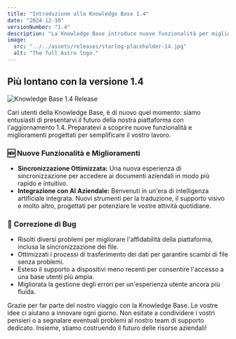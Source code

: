 ```yaml
---
title: "Introduzione alla Knowledge Base 1.4"
date: "2024-12-10"
versionNumber: "1.4"
description: "La Knowledge Base introduce nuove funzionalità per migliorare l'efficienza e l'accesso alle risorse aziendali."
image:
  src: "../../assets/releases/starlog-placeholder-14.jpg"
  alt: "The full Astro logo."
---
```


## Più lontano con la versione 1.4

![Knowledge Base 1.4 Release](../../assets/releases/starlog-placeholder-14.jpg)

Cari utenti della Knowledge Base, è di nuovo quel momento: siamo entusiasti di presentarvi il futuro della nostra piattaforma con l'aggiornamento 1.4. Preparatevi a scoprire nuove funzionalità e miglioramenti progettati per semplificare il vostro lavoro.

### 🆕 Nuove Funzionalità e Miglioramenti

- **Sincronizzazione Ottimizzata:** Una nuova esperienza di sincronizzazione per accedere ai documenti aziendali in modo più rapido e intuitivo.
- **Integrazione con AI Aziendale:** Benvenuti in un'era di intelligenza artificiale integrata. Nuovi strumenti per la traduzione, il supporto visivo e molto altro, progettati per potenziare le vostre attività quotidiane.

### 🐞 Correzione di Bug

- Risolti diversi problemi per migliorare l'affidabilità della piattaforma, inclusa la sincronizzazione dei file.
- Ottimizzati i processi di trasferimento dei dati per garantire scambi di file senza problemi.
- Esteso il supporto a dispositivi meno recenti per consentire l'accesso a una base utenti più ampia.
- Migliorata la gestione degli errori per un'esperienza utente ancora più fluida.

Grazie per far parte del nostro viaggio con la Knowledge Base. Le vostre idee ci aiutano a innovare ogni giorno. Non esitate a condividere i vostri pensieri o a segnalare eventuali problemi al nostro team di supporto dedicato. Insieme, stiamo costruendo il futuro delle risorse aziendali!
